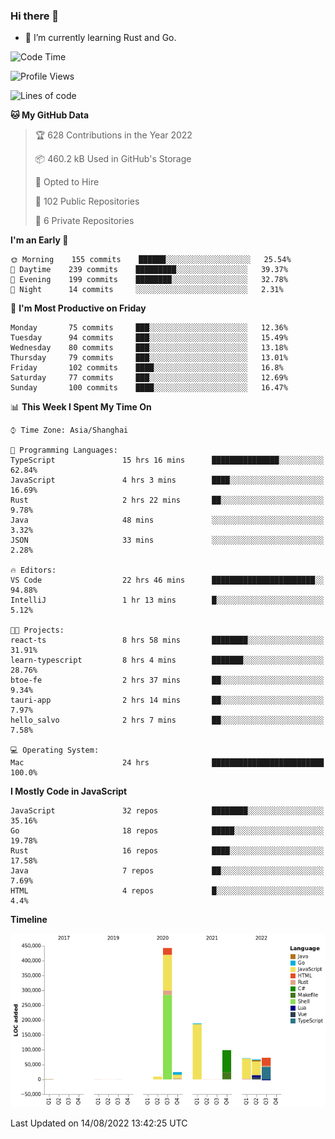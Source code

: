 ### Hi there 👋

- 🌱 I’m currently learning Rust and Go.

<!--START_SECTION:waka-->
![Code Time](http://img.shields.io/badge/Code%20Time-667%20hrs%2021%20mins-blue)

![Profile Views](http://img.shields.io/badge/Profile%20Views-0-blue)

![Lines of code](https://img.shields.io/badge/From%20Hello%20World%20I%27ve%20Written-976%20Thousand%20lines%20of%20code-blue)

**🐱 My GitHub Data** 

> 🏆 628 Contributions in the Year 2022
 > 
> 📦 460.2 kB Used in GitHub's Storage 
 > 
> 💼 Opted to Hire
 > 
> 📜 102 Public Repositories 
 > 
> 🔑 6 Private Repositories  
 > 
**I'm an Early 🐤** 

```text
🌞 Morning    155 commits    ██████░░░░░░░░░░░░░░░░░░░   25.54% 
🌆 Daytime    239 commits    █████████░░░░░░░░░░░░░░░░   39.37% 
🌃 Evening    199 commits    ████████░░░░░░░░░░░░░░░░░   32.78% 
🌙 Night      14 commits     ░░░░░░░░░░░░░░░░░░░░░░░░░   2.31%

```
📅 **I'm Most Productive on Friday** 

```text
Monday       75 commits     ███░░░░░░░░░░░░░░░░░░░░░░   12.36% 
Tuesday      94 commits     ███░░░░░░░░░░░░░░░░░░░░░░   15.49% 
Wednesday    80 commits     ███░░░░░░░░░░░░░░░░░░░░░░   13.18% 
Thursday     79 commits     ███░░░░░░░░░░░░░░░░░░░░░░   13.01% 
Friday       102 commits    ████░░░░░░░░░░░░░░░░░░░░░   16.8% 
Saturday     77 commits     ███░░░░░░░░░░░░░░░░░░░░░░   12.69% 
Sunday       100 commits    ████░░░░░░░░░░░░░░░░░░░░░   16.47%

```


📊 **This Week I Spent My Time On** 

```text
⌚︎ Time Zone: Asia/Shanghai

💬 Programming Languages: 
TypeScript               15 hrs 16 mins      ███████████████░░░░░░░░░░   62.84% 
JavaScript               4 hrs 3 mins        ████░░░░░░░░░░░░░░░░░░░░░   16.69% 
Rust                     2 hrs 22 mins       ██░░░░░░░░░░░░░░░░░░░░░░░   9.78% 
Java                     48 mins             ░░░░░░░░░░░░░░░░░░░░░░░░░   3.32% 
JSON                     33 mins             ░░░░░░░░░░░░░░░░░░░░░░░░░   2.28%

🔥 Editors: 
VS Code                  22 hrs 46 mins      ███████████████████████░░   94.88% 
IntelliJ                 1 hr 13 mins        █░░░░░░░░░░░░░░░░░░░░░░░░   5.12%

🐱‍💻 Projects: 
react-ts                 8 hrs 58 mins       ████████░░░░░░░░░░░░░░░░░   31.91% 
learn-typescript         8 hrs 4 mins        ███████░░░░░░░░░░░░░░░░░░   28.76% 
btoe-fe                  2 hrs 37 mins       ██░░░░░░░░░░░░░░░░░░░░░░░   9.34% 
tauri-app                2 hrs 14 mins       ██░░░░░░░░░░░░░░░░░░░░░░░   7.97% 
hello_salvo              2 hrs 7 mins        ██░░░░░░░░░░░░░░░░░░░░░░░   7.58%

💻 Operating System: 
Mac                      24 hrs              █████████████████████████   100.0%

```

**I Mostly Code in JavaScript** 

```text
JavaScript               32 repos            ████████░░░░░░░░░░░░░░░░░   35.16% 
Go                       18 repos            █████░░░░░░░░░░░░░░░░░░░░   19.78% 
Rust                     16 repos            ████░░░░░░░░░░░░░░░░░░░░░   17.58% 
Java                     7 repos             ██░░░░░░░░░░░░░░░░░░░░░░░   7.69% 
HTML                     4 repos             █░░░░░░░░░░░░░░░░░░░░░░░░   4.4%

```


**Timeline**

![Chart not found](https://raw.githubusercontent.com/elton/elton/main/charts/bar_graph.png) 


 Last Updated on 14/08/2022 13:42:25 UTC
<!--END_SECTION:waka-->

<!--
**elton/elton** is a ✨ _special_ ✨ repository because its `README.md` (this file) appears on your GitHub profile.

Here are some ideas to get you started:

- 🔭 I’m currently working on ...
- 🌱 I’m currently learning ...
- 👯 I’m looking to collaborate on ...
- 🤔 I’m looking for help with ...
- 💬 Ask me about ...
- 📫 How to reach me: ...
- 😄 Pronouns: ...
- ⚡ Fun fact: ...
-->
